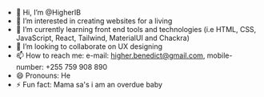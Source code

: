 - 👋 Hi, I’m @HigherIB
- 👀 I’m interested in creating websites for a living
- 🌱 I’m currently learning front end tools and technologies (i.e HTML, CSS, JavaScript, React, Tailwind, MaterialUI and Chackra)
- 💞️ I’m looking to collaborate on UX designing
- 📫 How to reach me: e-mail: higher.benedict@gmail.com, mobile-number: +255 759 908 890
- 😄 Pronouns: He 
- ⚡ Fun fact: Mama sa's i am an overdue baby

<!---
HigherIB/HigherIB is a ✨ special ✨ repository because its `README.md` (this file) appears on your GitHub profile.
You can click the Preview link to take a look at your changes.
--->
